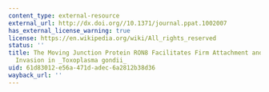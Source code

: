 ```yaml
---
content_type: external-resource
external_url: http://dx.doi.org//10.1371/journal.ppat.1002007
has_external_license_warning: true
license: https://en.wikipedia.org/wiki/All_rights_reserved
status: ''
title: The Moving Junction Protein RON8 Facilitates Firm Attachment and Host Cell
  Invasion in _Toxoplasma gondii_
uid: 61d83012-e56a-471d-adec-6a2812b38d36
wayback_url: ''
---
```

